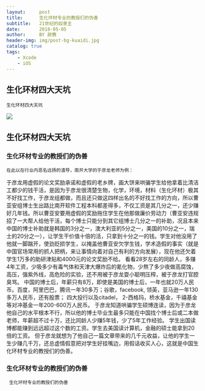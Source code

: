 ```yaml
---
layout:     post
title:      生化环材专业的教授们的伪善
subtitle:   21世纪的奴隶主
date:       2018-05-05
author:     BY 颜赛
header-img: img/post-bg-kuaidi.jpg
catalog: true
tags:
    - Xcode
    - iOS
---
```


## 生化环材四大天坑


	生化环材四大天坑

![](https://upload-images.jianshu.io/upload_images/545662-f9031dfcce085f8f.png?imageMogr2/auto-orient/strip%7CimageView2/2/w/459)

## 生化环材四大天坑

###  生化环材专业的教授们的伪善

	
	在此以在行业内恶名远扬的渣导，南开大学的于彦龙老师为例：
于彦龙用虚假的论文奖励承诺和虚假的老乡牌，画大饼来哄骗学生给他拿着比清洁工都少的钱干活，是因为于彦龙很清楚生物，化学，环境，材料（生化环材）极其不好找工作，于彦龙组都做，而且还只做这四样出名的不好找工作的方向，所以曹亚安组博士生出路比南开软件工程本科都差得多，不仅工资是其几分之一，还少赚好几年钱。所以曹亚安要用虚假的奖励拖住学生在他那做廉价劳动力（曹亚安违规招了一大帮人给他干活，每个博士只能分到其它组博士几分之一的补助，况且本来中国的博士补助就是韩国的3分之一，澳大利亚的5分之一，美国的10分之一，瑞士的20分之一），让学生干价值十倍的活，只拿到十分之一的钱。学生对他没用了他就一脚踹开，使劲贬损学生，以掩盖他曹亚安欠学生钱，学术造假的事实（就是中国官场常用的抓人把柄，来让事情向着对自己有利的方向发展），现在他还欠着学生1万多的助研津贴和4000元的论文奖励不给。
看看28岁左右的同龄人，多赚4年工资，少吸多少有毒气体和天津大爆炸后的氰化物，少熬了多少夜做高腐蚀，高压，强紫外线，高危险的实验，还不用被于彦龙耍小聪明压榨，被于彦龙打官腔臭骂。
中国的博士后，年薪只有8万，即使是美国的博士后，一年也就20万人民币。百度，阿里巴巴，腾讯一年30多万；谷歌，facebook, 领英，亚马逊一年130多万人民币，还有股票； 四大投行以及citadel， 2-西格玛，桥水基金，千禧基金等对冲基金一年200-600万人民币。
于彦龙知道哄骗学生硕博连读，因为于彦龙他自己的水平根本不行，所以他的博士毕业生最多只能在中国找个博士后或二本做老师，年薪超不过十万，还比同龄人少赚5年钱，少了5年工作经验。
学生出国读博都能赚到远远超过这个数的工资。学生去美国读计算机，金融的硕士能拿到20倍的工资。
但于彦龙就想为了他自己一篇文章带来的几千元收益，让他的学生一生少赚几千万，还总虚情假意把对学生好挂嘴边，用假话收买人心，这就是中国生化环材专业的教授们的伪善。


###  生化环材专业的教授们的伪善

	 生化环材专业的教授们的伪善
